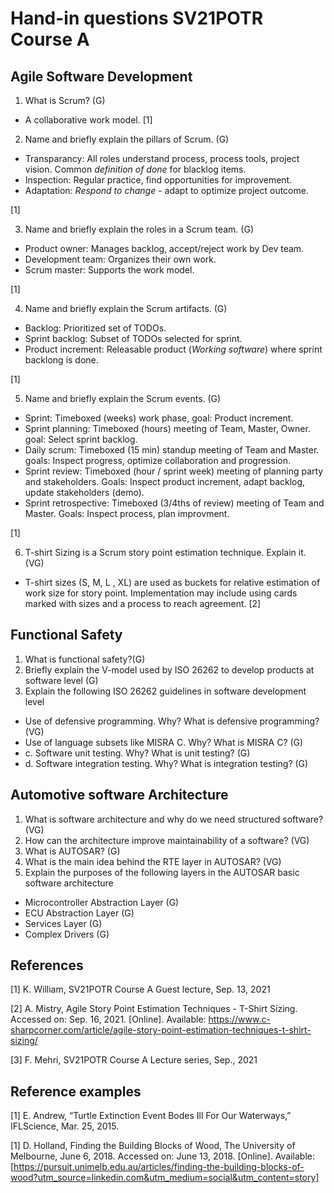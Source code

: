 # Hand-in questions SV21POTR Course A

## Agile Software Development

1. What is Scrum? (G)

- A collaborative work model. [1]

2. Name and briefly explain the pillars of Scrum. (G)

- Transparancy: All roles understand process, process tools, project vision. Common _definition of done_ for blacklog items.
- Inspection: Regular practice, find opportunities for improvement.
- Adaptation: _Respond to change_ - adapt to optimize project outcome.

[1]

3. Name and briefly explain the roles in a Scrum team. (G)

- Product owner: Manages backlog, accept/reject work by Dev team.
- Development team: Organizes their own work.
- Scrum master: Supports the work model.

[1]

4. Name and briefly explain the Scrum artifacts. (G)

- Backlog: Prioritized set of TODOs.
- Sprint backlog: Subset of TODOs selected for sprint.
- Product increment: Releasable product (_Working software_) where sprint backlong is done.

[1]

5. Name and briefly explain the Scrum events. (G)

- Sprint: Timeboxed (weeks) work phase, goal: Product increment.
- Sprint planning: Timeboxed (hours) meeting of Team, Master, Owner. goal: Select sprint backlog.
- Daily scrum: Timeboxed (15 min) standup meeting of Team and Master. goals: Inspect progress, optimize collaboration and progression.
- Sprint review: Timeboxed (hour / sprint week) meeting of planning party and stakeholders. Goals: Inspect product increment, adapt backlog, update stakeholders (demo).
- Sprint retrospective: Timeboxed (3/4ths of review) meeting of Team and Master. Goals: Inspect process, plan improvment.

[1]

6. T-shirt Sizing is a Scrum story point estimation technique. Explain it. (VG)

- T-shirt sizes (S, M, L , XL) are used as buckets for relative estimation of work size for story point.
Implementation may include using cards marked with sizes and a process to reach agreement. [2]


## Functional Safety

1. What is functional safety?(G)
2. Briefly explain the V-model used by ISO 26262 to develop products at software level (G)
3. Explain the following ISO 26262 guidelines in software development level

- Use of defensive programming. Why? What is defensive programming? (VG)
- Use of language subsets like MISRA C. Why? What is MISRA C? (G)
- c. Software unit testing. Why? What is unit testing? (G)
- d. Software integration testing. Why? What is integration testing? (G)

## Automotive software Architecture

1. What is software architecture and why do we need structured software? (VG)
2. How can the architecture improve maintainability of a software? (VG)
3. What is AUTOSAR? (G)
4. What is the main idea behind the RTE layer in AUTOSAR? (VG)
5. Explain the purposes of the following layers in the AUTOSAR basic software architecture

- Microcontroller Abstraction Layer (G)
- ECU Abstraction Layer (G)
- Services Layer (G)
- Complex Drivers (G)

## References

[1] K. William, SV21POTR Course A Guest lecture, Sep. 13, 2021

[2] A. Mistry, Agile Story Point Estimation Techniques - T-Shirt Sizing. Accessed on: Sep. 16, 2021. [Online]. Available: <https://www.c-sharpcorner.com/article/agile-story-point-estimation-techniques-t-shirt-sizing/>

[3] F. Mehri, SV21POTR Course A Lecture series, Sep., 2021

## Reference examples

[1] E. Andrew, “Turtle Extinction Event Bodes Ill For Our Waterways,” IFLScience, Mar. 25, 2015.

[1] D. Holland, Finding the Building Blocks of Wood, The University of Melbourne, June 6, 2018. Accessed on: June 13, 2018. [Online]. Available: [https://pursuit.unimelb.edu.au/articles/finding-the-building-blocks-of-wood?utm_source=linkedin.com&utm_medium=social&utm_content=story]
